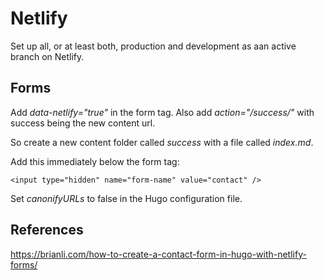 # Netlify

Set up all, or at least both, production and development as aan active branch on Netlify.


## Forms

Add *data-netlify="true"* in the form tag. Also add *action="/success/"* with success being the new content url. 


So create a new content folder called *success* with a file called *index.md*.


Add this immediately below the form tag:
```
<input type="hidden" name="form-name" value="contact" />
```

Set *canonifyURLs* to false in the Hugo configuration file.



## References
https://brianli.com/how-to-create-a-contact-form-in-hugo-with-netlify-forms/
